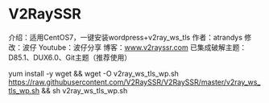 # V2RaySSR
 介绍：适用CentOS7，一键安装wordpress+v2ray_ws_tls
 作者：atrandys
 修改：波仔
 Youtube：波仔分享
 博客：www.v2rayssr.com
 已集成破解主题：D85.1、DUX6.0、Git主题（推荐使用）


yum install -y wget && wget -O v2ray_ws_tls_wp.sh https://raw.githubusercontent.com/V2RaySSR/V2RaySSR/master/v2ray_ws_tls_wp.sh && sh v2ray_ws_tls_wp.sh
